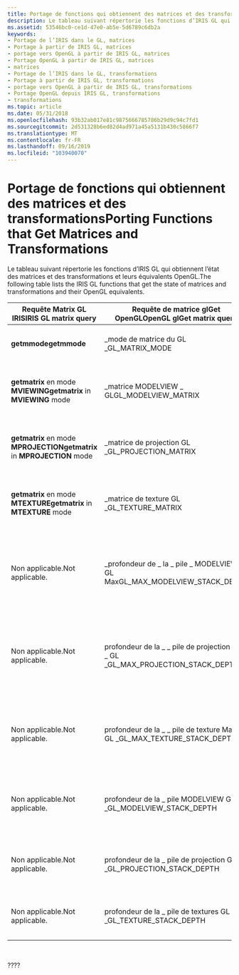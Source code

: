 ```yaml
---
title: Portage de fonctions qui obtiennent des matrices et des transformations
description: Le tableau suivant répertorie les fonctions d’IRIS GL qui obtiennent l’état des matrices et des transformations et leurs équivalents OpenGL.
ms.assetid: 53546bc0-ce1d-47e0-ab5e-5d6789c6db2a
keywords:
- Portage de l’IRIS dans le GL, matrices
- Portage à partir de IRIS GL, matrices
- portage vers OpenGL à partir de IRIS GL, matrices
- Portage OpenGL à partir de IRIS GL, matrices
- matrices
- Portage de l’IRIS dans le GL, transformations
- Portage à partir de IRIS GL, transformations
- portage vers OpenGL à partir de IRIS GL, transformations
- Portage OpenGL depuis IRIS GL, transformations
- transformations
ms.topic: article
ms.date: 05/31/2018
ms.openlocfilehash: 93b32ab017e81c9875666785786b29d9c94c7fd1
ms.sourcegitcommit: 2d531328b6ed82d4ad971a45a5131b430c5866f7
ms.translationtype: MT
ms.contentlocale: fr-FR
ms.lasthandoff: 09/16/2019
ms.locfileid: "103940070"
---
```

# <a name="porting-functions-that-get-matrices-and-transformations"></a><span data-ttu-id="f9803-113">Portage de fonctions qui obtiennent des matrices et des transformations</span><span class="sxs-lookup"><span data-stu-id="f9803-113">Porting Functions that Get Matrices and Transformations</span></span>

<span data-ttu-id="f9803-114">Le tableau suivant répertorie les fonctions d’IRIS GL qui obtiennent l’état des matrices et des transformations et leurs équivalents OpenGL.</span><span class="sxs-lookup"><span data-stu-id="f9803-114">The following table lists the IRIS GL functions that get the state of matrices and transformations and their OpenGL equivalents.</span></span>



| <span data-ttu-id="f9803-115">Requête Matrix GL IRIS</span><span class="sxs-lookup"><span data-stu-id="f9803-115">IRIS GL matrix query</span></span>                  | <span data-ttu-id="f9803-116">Requête de matrice glGet OpenGL</span><span class="sxs-lookup"><span data-stu-id="f9803-116">OpenGL glGet matrix query</span></span>         | <span data-ttu-id="f9803-117">Signification</span><span class="sxs-lookup"><span data-stu-id="f9803-117">Meaning</span></span>                                                         |
|---------------------------------------|-----------------------------------|-----------------------------------------------------------------|
| <span data-ttu-id="f9803-118">**getmmode**</span><span class="sxs-lookup"><span data-stu-id="f9803-118">**getmmode**</span></span>                          | <span data-ttu-id="f9803-119">\_mode de matrice du GL \_</span><span class="sxs-lookup"><span data-stu-id="f9803-119">GL\_MATRIX\_MODE</span></span>                  | <span data-ttu-id="f9803-120">Retourne le mode matrice actuel.</span><span class="sxs-lookup"><span data-stu-id="f9803-120">Returns the current matrix mode.</span></span>                                |
| <span data-ttu-id="f9803-121">**getmatrix** en mode **MVIEWING**</span><span class="sxs-lookup"><span data-stu-id="f9803-121">**getmatrix** in **MVIEWING** mode</span></span>    | <span data-ttu-id="f9803-122">\_matrice MODELVIEW \_ GL</span><span class="sxs-lookup"><span data-stu-id="f9803-122">GL\_MODELVIEW\_MATRIX</span></span>             | <span data-ttu-id="f9803-123">Retourne une copie de la matrice de vue de modèle actuelle.</span><span class="sxs-lookup"><span data-stu-id="f9803-123">Returns a copy of the current model-view matrix.</span></span>                |
| <span data-ttu-id="f9803-124">**getmatrix** en mode **MPROJECTION**</span><span class="sxs-lookup"><span data-stu-id="f9803-124">**getmatrix** in **MPROJECTION** mode</span></span> | <span data-ttu-id="f9803-125">\_matrice de projection GL \_</span><span class="sxs-lookup"><span data-stu-id="f9803-125">GL\_PROJECTION\_MATRIX</span></span>            | <span data-ttu-id="f9803-126">Retourne une copie de la matrice de projection actuelle.</span><span class="sxs-lookup"><span data-stu-id="f9803-126">Returns a copy of the current projection matrix.</span></span>                |
| <span data-ttu-id="f9803-127">**getmatrix** en mode **MTEXTURE**</span><span class="sxs-lookup"><span data-stu-id="f9803-127">**getmatrix** in **MTEXTURE** mode</span></span>    | <span data-ttu-id="f9803-128">\_matrice de texture GL \_</span><span class="sxs-lookup"><span data-stu-id="f9803-128">GL\_TEXTURE\_MATRIX</span></span>               | <span data-ttu-id="f9803-129">Retourne une copie de la matrice de texture actuelle.</span><span class="sxs-lookup"><span data-stu-id="f9803-129">Returns a copy of the current texture matrix.</span></span>                   |
| <span data-ttu-id="f9803-130">Non applicable.</span><span class="sxs-lookup"><span data-stu-id="f9803-130">Not applicable.</span></span>                       | <span data-ttu-id="f9803-131">\_profondeur de \_ la \_ pile \_ MODELVIEW GL Max</span><span class="sxs-lookup"><span data-stu-id="f9803-131">GL\_MAX\_MODELVIEW\_STACK\_DEPTH</span></span>  | <span data-ttu-id="f9803-132">Retourne la profondeur maximale prise en charge de la pile de matrices de vue de modèle.</span><span class="sxs-lookup"><span data-stu-id="f9803-132">Returns maximum supported depth of the model-view matrix stack.</span></span> |
| <span data-ttu-id="f9803-133">Non applicable.</span><span class="sxs-lookup"><span data-stu-id="f9803-133">Not applicable.</span></span>                       | <span data-ttu-id="f9803-134">profondeur de la \_ \_ pile de projection Max \_ GL \_</span><span class="sxs-lookup"><span data-stu-id="f9803-134">GL\_MAX\_PROJECTION\_STACK\_DEPTH</span></span> | <span data-ttu-id="f9803-135">Retourne la profondeur maximale prise en charge de la pile de la matrice de projection.</span><span class="sxs-lookup"><span data-stu-id="f9803-135">Returns maximum supported depth of the projection matrix stack.</span></span> |
| <span data-ttu-id="f9803-136">Non applicable.</span><span class="sxs-lookup"><span data-stu-id="f9803-136">Not applicable.</span></span>                       | <span data-ttu-id="f9803-137">profondeur de la \_ \_ pile de texture Max \_ . GL \_</span><span class="sxs-lookup"><span data-stu-id="f9803-137">GL\_MAX\_TEXTURE\_STACK\_DEPTH</span></span>    | <span data-ttu-id="f9803-138">Retourne la profondeur maximale prise en charge de la pile de matrices de texture.</span><span class="sxs-lookup"><span data-stu-id="f9803-138">Returns maximum supported depth of the texture matrix stack.</span></span>    |
| <span data-ttu-id="f9803-139">Non applicable.</span><span class="sxs-lookup"><span data-stu-id="f9803-139">Not applicable.</span></span>                       | <span data-ttu-id="f9803-140">profondeur de la \_ pile MODELVIEW GL \_ \_</span><span class="sxs-lookup"><span data-stu-id="f9803-140">GL\_MODELVIEW\_STACK\_DEPTH</span></span>       | <span data-ttu-id="f9803-141">Retourne le nombre de matrices sur la pile de la vue de modèle.</span><span class="sxs-lookup"><span data-stu-id="f9803-141">Returns number of matrices on the model view stack.</span></span>             |
| <span data-ttu-id="f9803-142">Non applicable.</span><span class="sxs-lookup"><span data-stu-id="f9803-142">Not applicable.</span></span>                       | <span data-ttu-id="f9803-143">profondeur de la \_ pile de projection GL \_ \_</span><span class="sxs-lookup"><span data-stu-id="f9803-143">GL\_PROJECTION\_STACK\_DEPTH</span></span>      | <span data-ttu-id="f9803-144">Retourne le nombre de matrices sur la pile de projection.</span><span class="sxs-lookup"><span data-stu-id="f9803-144">Returns number of matrices on the projection stack.</span></span>             |
| <span data-ttu-id="f9803-145">Non applicable.</span><span class="sxs-lookup"><span data-stu-id="f9803-145">Not applicable.</span></span>                       | <span data-ttu-id="f9803-146">profondeur de la \_ pile de textures GL \_ \_</span><span class="sxs-lookup"><span data-stu-id="f9803-146">GL\_TEXTURE\_STACK\_DEPTH</span></span>         | <span data-ttu-id="f9803-147">Retourne le nombre de matrices sur la pile de texture.</span><span class="sxs-lookup"><span data-stu-id="f9803-147">Returns number of matrices on the texture stack.</span></span>                |



 

<span data-ttu-id="f9803-148">??</span><span class="sxs-lookup"><span data-stu-id="f9803-148">??</span></span>

 

 




